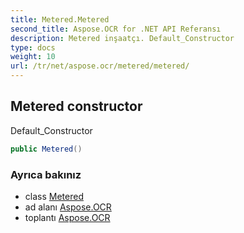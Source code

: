 ```yaml
---
title: Metered.Metered
second_title: Aspose.OCR for .NET API Referansı
description: Metered inşaatçı. Default_Constructor
type: docs
weight: 10
url: /tr/net/aspose.ocr/metered/metered/
---
```

## Metered constructor

Default_Constructor

```csharp
public Metered()
```

### Ayrıca bakınız

* class [Metered](../)
* ad alanı [Aspose.OCR](../../metered/)
* toplantı [Aspose.OCR](../../../)


